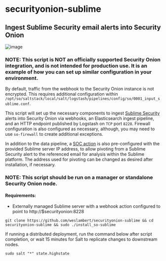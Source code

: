 # securityonion-sublime
## Ingest Sublime Security email alerts into Security Onion

![image](https://user-images.githubusercontent.com/16829864/222842071-4f277c26-2ad7-4344-a9e8-a948c65910fa.png)

### NOTE: This script is NOT an officially supported Security Onion integration, and is not intended for production use. It is an example of how you can set up similar configuration in your environment. 

By default, traffic from the webhook to the Security Onion instance is not encrypted. This requires additional configuration within `/opt/so/saltstack/local/salt/logstash/pipelines/config/so/0001_input_sublime.conf`.

This script will set up the necessary components to ingest [Sublime Security](https://sublime.security/) alerts into Security Onion via webhooks, an Elasticsearch ingest pipeline, and an HTTP endpoint published by Logstash on `TCP` port `8228`. Firewall configuration is also configured as necessary, although, you may need to use `so-firewall` to create additional exceptions.

In addition to the data pipeline, a [SOC action](https://docs.securityonion.net/en/2.3/soc-customization.html#action-menu) is also pre-configured with the provided Sublime server IP address, to allow pivoting from a Sublime Security alert to the referenced email for analysis within the Sublime platform. The address used for pivoting can be changed as desired after installation, if necessary.

### NOTE: This script should be run on a manager or standalone Security Onion node.

#### Requirements:
 - Externally managed Sublime server with a webhook action configured to point to http://$securityonion:8228

`git clone https://github.com/weslambert/securityonion-sublime && cd securityonion-sublime && sudo ./install_so-sublime`

If running a distributed deployment, run the command below after script completion, or wait 15 minutes for Salt to replicate changes to downstream nodes.

`sudo salt "*" state.highstate`

